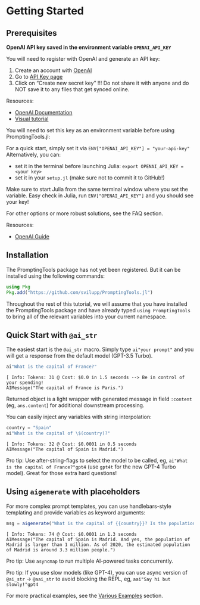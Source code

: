 # Getting Started

## Prerequisites

**OpenAI API key saved in the environment variable `OPENAI_API_KEY`**

You will need to register with OpenAI and generate an API key:

1. Create an account with [OpenAI](https://platform.openai.com/signup)
2. Go to [API Key page](https://platform.openai.com/account/api-keys)
3. Click on “Create new secret key”
  !!! Do not share it with anyone and do NOT save it to any files that get synced online.

Resources:
- [OpenAI Documentation](https://platform.openai.com/docs/quickstart?context=python)
- [Visual tutorial](https://www.maisieai.com/help/how-to-get-an-openai-api-key-for-chatgpt)

You will need to set this key as an environment variable before using PromptingTools.jl:

For a quick start, simply set it via `ENV["OPENAI_API_KEY"] = "your-api-key"`
Alternatively, you can:
- set it in the terminal before launching Julia: `export OPENAI_API_KEY = <your key>`
- set it in your `setup.jl` (make sure not to commit it to GitHub!)

Make sure to start Julia from the same terminal window where you set the variable.
Easy check in Julia, run `ENV["OPENAI_API_KEY"]` and you should see your key!

For other options or more robust solutions, see the FAQ section.

Resources: 
- [OpenAI Guide](https://platform.openai.com/docs/quickstart?context=python)

## Installation

The PromptingTools package has not yet been registered. But it can be installed using the following commands:

```julia
using Pkg
Pkg.add("https://github.com/svilupp/PromptingTools.jl")
```

Throughout the rest of this tutorial, we will assume that you have installed the
PromptingTools package and have already typed `using PromptingTools` to bring all of the
relevant variables into your current namespace.

## Quick Start with `@ai_str`

The easiest start is the `@ai_str` macro. Simply type `ai"your prompt"` and you will get a response from the default model (GPT-3.5 Turbo).

```julia
ai"What is the capital of France?"
```

```plaintext
[ Info: Tokens: 31 @ Cost: $0.0 in 1.5 seconds --> Be in control of your spending! 
AIMessage("The capital of France is Paris.")
```

Returned object is a light wrapper with generated message in field `:content` (eg, `ans.content`) for additional downstream processing.

You can easily inject any variables with string interpolation:
```julia
country = "Spain"
ai"What is the capital of \$(country)?"
```

```plaintext
[ Info: Tokens: 32 @ Cost: $0.0001 in 0.5 seconds
AIMessage("The capital of Spain is Madrid.")
```

Pro tip: Use after-string-flags to select the model to be called, eg, `ai"What is the capital of France?"gpt4` (use `gpt4t` for the new GPT-4 Turbo model). Great for those extra hard questions!

## Using `aigenerate` with placeholders

For more complex prompt templates, you can use handlebars-style templating and provide variables as keyword arguments:

```julia
msg = aigenerate("What is the capital of {{country}}? Is the population larger than {{population}}?", country="Spain", population="1M")
```

```plaintext
[ Info: Tokens: 74 @ Cost: $0.0001 in 1.3 seconds
AIMessage("The capital of Spain is Madrid. And yes, the population of Madrid is larger than 1 million. As of 2020, the estimated population of Madrid is around 3.3 million people.")
```

Pro tip: Use `asyncmap` to run multiple AI-powered tasks concurrently.

Pro tip: If you use slow models (like GPT-4), you can use async version of `@ai_str` -> `@aai_str` to avoid blocking the REPL, eg, `aai"Say hi but slowly!"gpt4`

For more practical examples, see the [Various Examples](@ref) section.